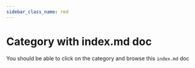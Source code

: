 ```yaml
---
sidebar_class_name: red
---
```


# Category with index.md doc

You should be able to click on the category and browse this `index.md` doc
